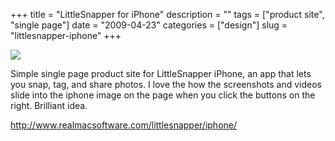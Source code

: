+++
title = "LittleSnapper for iPhone"
description = ""
tags = ["product site", "single page"]
date = "2009-04-23"
categories = ["design"]
slug = "littlesnapper-iphone"
+++


 

  <div id="screens-thumbs" class="clearfix">
    <div class="txt-center" id="design-submission"><a href="http://www.realmacsoftware.com/littlesnapper/iphone/"><img id='bluga-thumbnail-1573' class='bluga-thumbnail large' src='http://media.konigi.com/bluga/
wt49f06984b2734_0.jpg'/></a></div>  
  </div>   
<p>Simple single page product site for LittleSnapper iPhone, an app that lets you snap, tag, and share photos. I love the how the screenshots and videos slide into the iphone image on the page when you click the buttons on the right. Brilliant idea.</p>
<p><a href="http://www.realmacsoftware.com/littlesnapper/iphone/">http://www.realmacsoftware.com/littlesnapper/iphone/</a></p>




